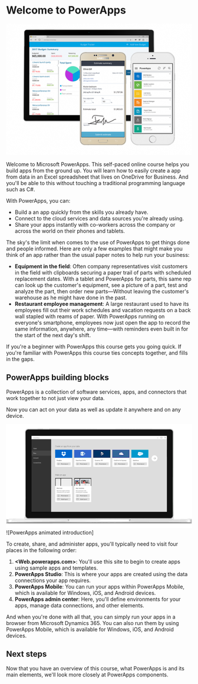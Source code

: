 # Welcome to PowerApps

![Welcome to PowerApps](./media/powerapps-mobile.png)

Welcome to Microsoft PowerApps. This self-paced online course helps you build apps from the ground up. You will learn how to easily create a app from data in an Excel spreadsheet that lives on OneDrive for Business.  And you'll be able to this without touching a traditional programming language such as C#.

With PowerApps, you can:

- Build a an app quickly from the skills you already have. 
- Connect to the cloud services and data sources you're already using.
- Share your apps instantly with co-workers across the company or across the world on their phones and tablets.

The sky's the limit when comes to the use of PowerApps to get things done and people informed. Here are only a few examples that might make you think of an app rather than the usual paper notes to help run your business:

- **Equipment in the field**: Often company representatives visit customers in the field with clipboards securing a paper trail of parts with scheduled replacement dates. With a tablet and PowerApps for parts, this same rep can look up the customer's equipment, see a picture of a part, test and analyze the part, then order new parts—Without leaving the customer's warehouse as he might have done in the past.
- **Restaurant employee management**: A large restaurant used to have its employees fill out their work schedules and vacation requests on a back wall stapled with reams of paper. With PowerApps running on everyone's smartphone, employees now just open the app to record the same information, anywhere, any time—with reminders even built in for the start of the next day's shift.

If you're a beginner with PowerApps this course gets you going quick. If you're familiar with PowerApps this course ties concepts together, and fills in the gaps.

## PowerApps building blocks
PowerApps is a collection of software services, apps, and connectors that work together to not just view your data.

Now you can act on your data as well as update it anywhere and on any device.

![Welcome to PowerApps](media/powerapps-intro.gif)
![PowerApps animated introduction]

To create, share, and administer apps, you'll typically need to visit four places in the following order:

1. **<Web.powerapps.com>**: You'll use this site to begin to create apps using sample apps and templates.
1. **PowerApps Studio**: This is where your apps are created using the data connections your app requires.
1. **PowerApps Mobile**: You can run your apps within PowerApps Mobile, which is available for Windows, iOS, and Android devices.
1.  **PowerApps admin center**: Here, you'll define environments for your apps, manage data connections, and other elements. 

And when you're done with all that, you can simply run your apps in a browser from Microsoft Dynamics 365. You can also run them by using PowerApps Mobile, which is available for Windows, iOS, and Android devices.

## Next steps
Now that you have an overview of this course, what PowerApps is and its main elements, we'll look more closely at PowerApps components.
